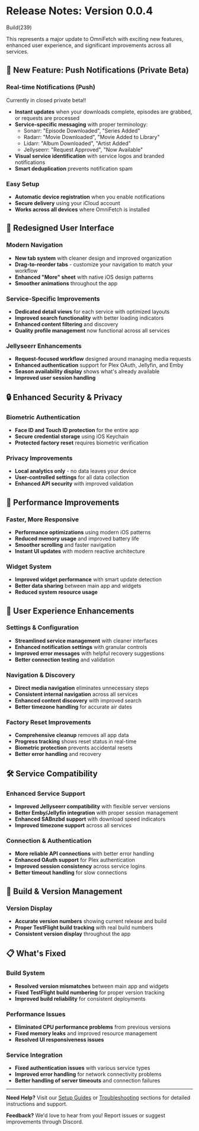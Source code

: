 # Release Notes: Version 0.0.4

Build(239)

This represents a major update to OmniFetch with exciting new features, enhanced user experience, and significant improvements across all services.

## 🔔 New Feature: Push Notifications (Private Beta)

### Real-time Notifications (Push)

Currently in closed private beta!!

- **Instant updates** when your downloads complete, episodes are grabbed, or requests are processed
- **Service-specific messaging** with proper terminology:
  - Sonarr: "Episode Downloaded", "Series Added"
  - Radarr: "Movie Downloaded", "Movie Added to Library"
  - Lidarr: "Album Downloaded", "Artist Added"
  - Jellyseerr: "Request Approved", "Now Available"
- **Visual service identification** with service logos and branded notifications
- **Smart deduplication** prevents notification spam

### Easy Setup

- **Automatic device registration** when you enable notifications
- **Secure delivery** using your iCloud account
- **Works across all devices** where OmniFetch is installed

## 🎨 Redesigned User Interface

### Modern Navigation

- **New tab system** with cleaner design and improved organization
- **Drag-to-reorder tabs** - customize your navigation to match your workflow
- **Enhanced "More" sheet** with native iOS design patterns
- **Smoother animations** throughout the app

### Service-Specific Improvements

- **Dedicated detail views** for each service with optimized layouts
- **Improved search functionality** with better loading indicators
- **Enhanced content filtering** and discovery
- **Quality profile management** now functional across all services

### Jellyseerr Enhancements

- **Request-focused workflow** designed around managing media requests
- **Enhanced authentication** support for Plex OAuth, Jellyfin, and Emby
- **Season availability display** shows what's already available
- **Improved user session handling**

## 🔒 Enhanced Security & Privacy

### Biometric Authentication

- **Face ID and Touch ID protection** for the entire app
- **Secure credential storage** using iOS Keychain
- **Protected factory reset** requires biometric verification

### Privacy Improvements

- **Local analytics only** - no data leaves your device
- **User-controlled settings** for all data collection
- **Enhanced API security** with improved validation

## 🚀 Performance Improvements

### Faster, More Responsive

- **Performance optimizations** using modern iOS patterns
- **Reduced memory usage** and improved battery life
- **Smoother scrolling** and faster navigation
- **Instant UI updates** with modern reactive architecture

### Widget System

- **Improved widget performance** with smart update detection
- **Better data sharing** between main app and widgets
- **Reduced system resource usage**

## 📱 User Experience Enhancements

### Settings & Configuration

- **Streamlined service management** with cleaner interfaces
- **Enhanced notification settings** with granular controls
- **Improved error messages** with helpful recovery suggestions
- **Better connection testing** and validation

### Navigation & Discovery

- **Direct media navigation** eliminates unnecessary steps
- **Consistent internal navigation** across all services
- **Enhanced content discovery** with improved search
- **Better timezone handling** for accurate air dates

### Factory Reset Improvements

- **Comprehensive cleanup** removes all app data
- **Progress tracking** shows reset status in real-time
- **Biometric protection** prevents accidental resets
- **Better error handling** and recovery

## 🛠️ Service Compatibility

### Enhanced Service Support

- **Improved Jellyseerr compatibility** with flexible server versions
- **Better Emby/Jellyfin integration** with proper session management
- **Enhanced SABnzbd support** with download speed indicators
- **Improved timezone support** across all services

### Connection & Authentication

- **More reliable API connections** with better error handling
- **Enhanced OAuth support** for Plex authentication
- **Improved session consistency** across service logins
- **Better timeout handling** for slow connections

## 🔧 Build & Version Management

### Version Display

- **Accurate version numbers** showing current release and build
- **Proper TestFlight build tracking** with real build numbers
- **Consistent version display** throughout the app

## 📋 What's Fixed

### Build System

- **Resolved version mismatches** between main app and widgets
- **Fixed TestFlight build numbering** for proper version tracking
- **Improved build reliability** for consistent deployments

### Performance Issues

- **Eliminated CPU performance problems** from previous versions
- **Fixed memory leaks** and improved resource management
- **Resolved UI responsiveness issues**

### Service Integration

- **Fixed authentication issues** with various service types
- **Improved error handling** for network connectivity problems
- **Better handling of server timeouts** and connection failures

---

**Need Help?** Visit our [Setup Guides](../setup/) or [Troubleshooting](../troubleshooting/) sections for detailed instructions and support.

**Feedback?** We'd love to hear from you! Report issues or suggest improvements through Discord.
